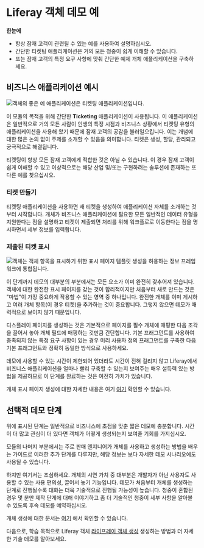 # Liferay 객체 데모 예

**한눈에**

* 항상 잠재 고객이 관련될 수 있는 예를 사용하여 설명하십시오.
* 간단한 티켓팅 애플리케이션은 거의 모든 청중이 쉽게 이해할 수 있습니다.
* 또는 잠재 고객의 특정 요구 사항에 맞춰 간단한 예제 개체 애플리케이션을 구축하세요.

## 비즈니스 애플리케이션 예시

![객체의 좋은 예 애플리케이션은 티켓팅 애플리케이션입니다.](./example-object-demo/images/01.png)

이 모듈의 목적을 위해 간단한 **Ticketing** 애플리케이션이 사용됩니다. 이 애플리케이션은 일반적으로 거의 모든 사람이 인생의 특정 시점과 비즈니스 상황에서 티켓팅 유형의 애플리케이션을 사용해 왔기 때문에 잠재 고객의 공감을 불러일으킵니다. 이는 개념에 대한 많은 논의 없이 주제를 소개할 수 있음을 의미합니다. 티켓은 생성, 할당, 관리되고 궁극적으로 해결됩니다.

티켓팅이 항상 모든 잠재 고객에게 적합한 것은 아닐 수 있습니다. 이 경우 잠재 고객이 쉽게 이해할 수 있고 이상적으로는 해당 산업 및/또는 구현하려는 솔루션에 존재하는 또 다른 예를 찾으십시오.

### 티켓 만들기

티켓팅 애플리케이션을 사용하면 새 티켓을 생성하여 애플리케이션 자체를 소개하는 것부터 시작합니다. 개체가 비즈니스 애플리케이션에 필요한 모든 일반적인 데이터 유형을 지원한다는 점을 설명하고 티켓이 제출되면 처리를 위해 워크플로로 이동한다는 점을 명시하면서 세부 정보를 입력합니다.

### 제출된 티켓 표시

![객체는 객체 항목을 표시하기 위한 표시 페이지 템플릿 생성을 허용하는 정보 프레임워크에 통합됩니다.](./example-object-demo/images/02.png)

이 단계까지 데모의 대부분의 부분에서는 모든 요소가 이미 완전히 갖추어져 있습니다. 객체에 대한 완전한 표시 페이지를 갖는 것이 합리적이지만 처음부터 새로 만드는 것은 "마법"이 가장 중요하게 작용할 수 있는 영역 중 하나입니다. 완전한 개체를 이미 게시하고 여러 개체 항목(이 경우 티켓)을 추가하는 것이 중요합니다. 그렇지 않으면 데모가 매력적으로 보이지 않기 때문입니다.

디스플레이 페이지를 생성하는 것은 기본적으로 페이지를 필수 개체에 매핑한 다음 조각을 끌어서 놓아 개체 필드에 매핑하는 것만큼 간단합니다. 기본 프래그먼트를 사용하여 충족되지 않는 특정 요구 사항이 있는 경우 미리 사용자 정의 프래그먼트를 구축한 다음 기본 프래그먼트와 정확히 동일한 방식으로 사용하세요.

데모에 사용할 수 있는 시간이 제한되어 있더라도 시간이 전혀 걸리지 않고 Liferay에서 비즈니스 애플리케이션을 얼마나 빨리 구축할 수 있는지 보여주는 매우 설득력 있는 방법을 제공하므로 이 단계를 완료하는 것은 여전히 가치가 있습니다.

개체 표시 페이지 생성에 대한 자세한 내용은 여기 [여기](https://learn.liferay.com/web/guest/w/dxp/building-applications/objects/displaying-object-entries#creating-display-page-templates-for-objects) 확인할 수 있습니다.

## 선택적 데모 단계

위에 표시된 단계는 일반적으로 비즈니스에 초점을 맞춘 짧은 데모에 충분합니다. 시간이 더 많고 관심이 더 있다면 객체가 어떻게 생성되는지 보여줄 기회를 가지십시오.

모듈의 나머지 부분에서는 주로 판매 엔지니어가 개체를 사용하고 생성하는 방법을 배우는 가이드로 이러한 추가 단계를 다루지만, 해당 정보는 보다 자세한 데모 시나리오에도 사용될 수 있습니다.

하지만 여기서는 조심하세요. 개체의 시연 가치 중 대부분은 개발자가 아닌 사용자도 사용할 수 있는 사용 편의성, 끌어서 놓기 기능입니다. 데모가 처음부터 개체를 생성하는 단계로 진행될수록 대화는 더욱 기술적으로 진행될 가능성이 높습니다. 청중이 혼합된 경우 몇 분만 제작 단계에 대해 이야기하고 좀 더 기술적인 청중이 세부 사항을 알아볼 수 있도록 후속 데모를 예약하십시오.

개체 생성에 대한 문서는 [여기](https://learn.liferay.com/web/guest/w/dxp/building-applications/objects/creating-and-managing-objects/creating-objects) 에서 확인할 수 있습니다.

다음으로, 학습 목적으로 Liferay 객체 [라이프레이 객체 생성](./creating-objects.md) 생성하는 방법과 더 자세한 기술 데모를 알아보세요.
